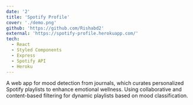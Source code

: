 ```yaml
---
date: '2'
title: 'Spotify Profile'
cover: './demo.png'
github: 'https://github.com/Rishabd2'
external: 'https://spotify-profile.herokuapp.com/'
tech:
  - React
  - Styled Components
  - Express
  - Spotify API
  - Heroku
---
```


A web app for mood detection from journals, which curates personalized Spotify playlists to enhance emotional wellness. Using collaborative and content-based filtering for dynamic playlists based on mood classification.

